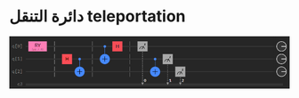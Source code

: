 # دائرة التنقل teleportation


<!-- محمد اشقر اشرح انصرف انت الي سويت الاشي  -->


![full_adder_classic](/docfx_project/images/circuit_teleportation.png)






